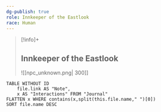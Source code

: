 ```yaml
---
dg-publish: true
role: Innkeeper of the Eastlook
race: Human
---
```


> [!info]+
> ## Innkeeper of the Eastlook
> ![[npc_unknown.png| 300]]


```dataview
TABLE WITHOUT ID
	file.link AS "Note", 
	x AS "Interactions" FROM "Journal"
FLATTEN x WHERE contains(x,split(this.file.name," ")[0])
SORT file.name DESC
```